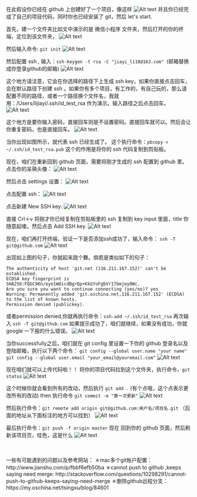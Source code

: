 在此假设你已经在 github 上创建好了一个项目，像这样
![Alt text](/assets/git1.png)
并且你已经完成了自己的项目代码，同时你也已经安装了 git，然后 let's start.

首先，建一个文件夹比如文中演示的是 微信小程序 文件夹，然后打开的你的终端，定位到该文件夹，
![Alt text](/assets/git2.png)

然后输入命令:  `git init`
![Alt text](/assets/git3.png)

然后配置 ssh , 输入：`ssh-keygen -t rsa -C "jiayi_li10@163.com" `(邮箱替换成你登录github的邮箱)
![Alt text](/assets/git4.png)

这个地方请注意，它会在你选择的路径下上生成 ssh key，如果你直接点击回车，会在默认路径下创建 ssh 。如果你有多个项目，有工作的，有自己玩的，那么请配置不同的路径，或者一个路径换个文件名，我就用：/Users/lijiayi/.ssh/id_test_rsa 作为演示。输入路径之后点击回车。
![Alt text](/assets/git5.png)

这个地方是要你输入密码，直接回车则是不设置密码。直接回车就可以。然后会让你重复密码，也是直接回车。
![Alt text](/assets/git6.png)

当你出现如图所示，就代表 ssh 已经生成了。
这个执行命令：`pbcopy < ~/.ssh/id_test_rsa.pub`   这个的作用是将你的 ssh 代码复制到剪贴板。

现在，咱们在重新回到 github 页面，需要将刚才生成的 ssh 配置到 github 里。点击你的呆萌头像：
![Alt text](/assets/git7.png)

然后点击 settings 设置：
![Alt text](/assets/git8.png)

点击配置 ssh：
![Alt text](/assets/git9.png)

点击新建 New SSH key:
![Alt text](/assets/git10.png)

直接 Crl＋v 将刚才你已经复制在剪贴板里的 ssh 复制到 key input 里面，title 你随意起喽。然后点击 Add SSH key.
![Alt text](/assets/git11.png)

现在，咱们再打开终端，验证一下是否添加ssh成功了，输入命令： `ssh -T git@github.com`
![Alt text](/assets/git12.png)

出现如上图的句子，你就起来跳个舞。倘若是类似如下的句子：

```
The authenticity of host 'git.net (116.211.167.152)' can't be established.
ECDSA key fingerprint is SHA256:FQGC9Kn/eye1W8icdBgrQp+KkGYoFgbVr17bmjey0Wc.
Are you sure you want to continue connecting (yes/no)? yes
Warning: Permanently added 'git.oschina.net,116.211.167.152' (ECDSA) to the list of known hosts.
Permission denied (publickey).
```
或者permission denied,你就再执行命令：`ssh-add ~/.ssh/id_test_rsa`
再次输入 `ssh -T git@github.com` 如果提示成功了，咱们就继续，如果没有成功，你就 google 一下报的什么错误。
![Alt text](/assets/git14.png)

当你successfully之后，咱们就在 git config 里设置一下你的 github 登录名以及登陆邮箱，执行以下两个命令：
`git config --global user.name "your name"`
`git config --global user.email "your_email@youremail.com"`
![Alt text](/assets/git15.png)

现在咱们就可以上传代码啦！！
将你的项目代码拉到这个文件夹，执行命令，`git status`
![Alt text](/assets/git16.png)

这个时候你就会看到所有的改动，然后执行 `git add .`    (有个点哦，这个点表示更改所有的改动)
then 执行命令 `git commit -m "第一次更新"`
![Alt text](/assets/git17.png)

然后执行命令：`git remote add origin git@github.com:用户名/项目名.git` （后面的地址从下面标注的地方可以找到）
![Alt text](/assets/git18.png)

最后执行命令：`git push -f origin master`
现在 回到你的 github 页面，然后刷新该项目页，哇色，这是什么
![Alt text](/assets/git19.png)


<br>
<br>
一些有可能遇到的问题以及参考网站：
＊mac多个git账户配置：http://www.jianshu.com/p/fbbf6efb50ba
＊cannot push to github ,keeps saying need merge: http://stackoverflow.com/questions/10298291/cannot-push-to-github-keeps-saying-need-merge
＊删除github远程分支：https://my.oschina.net/tsingxu/blog/84601